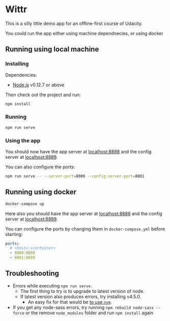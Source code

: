 # Wittr

This is a silly little demo app for an offline-first course of Udacity.

You could run the app either using machine dependnecies, or using docker

## Running using local machine

### Installing

Dependencies:

* [Node.js](https://nodejs.org/en/) v0.12.7 or above

Then check out the project and run:

```sh
npm install
```

### Running

```sh
npm run serve
```

### Using the app

You should now have the app server at [localhost:8888](http://localhost:8888) and the config server at [localhost:8889](http://localhost:8889).

You can also configure the ports:

```sh
npm run serve -- --server-port=8000 --config-server-port=8001
```

## Running using docker

```sh
docker-compose up
```

Here also you should have the app server at [localhost:8888](http://localhost:8888) and the config server at [localhost:8889](http://localhost:8889).

You can configure the ports by changing them in `docker-compose.yml` before starting:

```yml
ports:
  # <host>:<container>
  - 8000:8888
  - 8001:8889
```

## Troubleshooting

* Errors while executing `npm run serve`.
  * The first thing to try is to upgrade to latest version of node.
  * If latest version also produces errors, try installing v4.5.0.
    * An easy fix for that would be [to use `nvm`](http://stackoverflow.com/a/7718438/1585523).
* If you get any node-sass errors, try running `npm rebuild node-sass --force` or the remove `node_modules` folder and run `npm install` again
